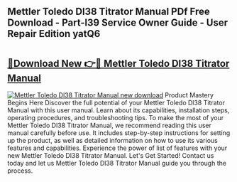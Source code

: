 ## Mettler Toledo Dl38 Titrator Manual PDf Free Download - Part-l39 Service Owner Guide - User Repair Edition yatQ6

# <h2><a href="http://bc62291.oget.top/?id=Mettler+Toledo+Dl38+Titrator+Manual">🔗Download New 👉🔴 Mettler Toledo Dl38 Titrator Manual</a></h2>

[![Mettler Toledo Dl38 Titrator Manual new download](https://i.imgur.com/5g1atiW.png)](http://bc62291.oget.top/?id=Mettler+Toledo+Dl38+Titrator+Manual)
Product Mastery Begins Here Discover the full potential of your Mettler Toledo Dl38 Titrator Manual with this user manual. Learn about its capabilities, installation steps, operating procedures, and troubleshooting tips. To make the most of your Mettler Toledo Dl38 Titrator Manual, we recommend reading this user manual carefully before use. It includes step-by-step instructions for setting up the product, as well as detailed information on how to use its various features and capabilities. Experience the power of list of features with your new Mettler Toledo Dl38 Titrator Manual. Let's Get Started! Contact us today and let us Mettler Toledo Dl38 Titrator Manual guide you through the process.
